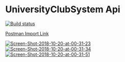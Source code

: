 # UniversityClubSystem Api

[![Build status](https://dev.azure.com/UniversityClubSystem/ClubSystem.Api/_apis/build/status/ClubSystem.Api-ASP.NET%20Core-CI)](https://dev.azure.com/UniversityClubSystem/ClubSystem.Api/_build/latest?definitionId=-1)

[Postman Import Link](https://www.getpostman.com/collections/1ee260fb9d8f0eeca1d9)

<a href="https://ibb.co/foCzd0"><img src="https://preview.ibb.co/gMnXy0/Screen-Shot-2018-10-20-at-00-31-23.png" alt="Screen-Shot-2018-10-20-at-00-31-23" border="0"></a>
<a href="https://ibb.co/j8yY5f"><img src="https://preview.ibb.co/jkqfkf/Screen-Shot-2018-10-20-at-00-31-34.png" alt="Screen-Shot-2018-10-20-at-00-31-34" border="0"></a>
<a href="https://ibb.co/j4b35f"><img src="https://preview.ibb.co/bTMEBL/Screen-Shot-2018-10-20-at-00-31-51.png" alt="Screen-Shot-2018-10-20-at-00-31-51" border="0"></a><br />
